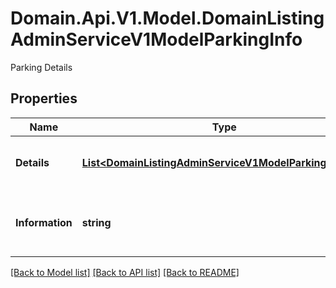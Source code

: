 # Domain.Api.V1.Model.DomainListingAdminServiceV1ModelParkingInfo
Parking Details
## Properties

Name | Type | Description | Notes
------------ | ------------- | ------------- | -------------
**Details** | [**List&lt;DomainListingAdminServiceV1ModelParkingDetails&gt;**](DomainListingAdminServiceV1ModelParkingDetails.md) | Details for available parking spaces | [optional] 
**Information** | **string** | Additional information regarding the parking condition | [optional] 

[[Back to Model list]](../README.md#documentation-for-models) [[Back to API list]](../README.md#documentation-for-api-endpoints) [[Back to README]](../README.md)

